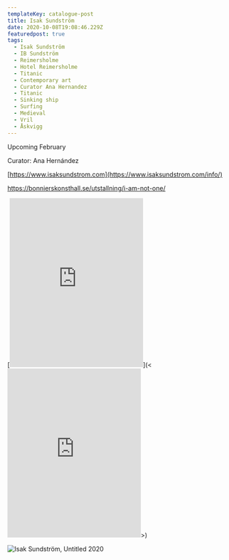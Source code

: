 ```yaml
---
templateKey: catalogue-post
title: Isak Sundström
date: 2020-10-08T19:08:46.229Z
featuredpost: true
tags:
  - Isak Sundström
  - IB Sundström
  - Reimersholme
  - Hotel Reimersholme
  - Titanic
  - Contemporary art
  - Curator Ana Hernandez
  - Titanic
  - Sinking ship
  - Surfing
  - Medieval
  - Vril
  - Åskvigg
---
```

Upcoming February

Curator: Ana Hernández

[https://www.isaksundstrom.com](https://www.isaksundstrom.com/info/)

<https://bonnierskonsthall.se/utstallning/i-am-not-one/>

[](https://open.spotify.com/album/43mFv0jKSNPKtJkkJJLZJo?si=fBQqbB8OQmiecTEro62Ewg)[<iframe src="https://open.spotify.com/embed/artist/45KqoMKJMorD0hCpmhqXH4" width="300" height="380" frameborder="0" allowtransparency="true" allow="encrypted-media"></iframe>](<<iframe src="https://open.spotify.com/embed/artist/45KqoMKJMorD0hCpmhqXH4" width="300" height="380" frameborder="0" allowtransparency="true" allow="encrypted-media"></iframe>>)

![](/img/untitled-soffa-1024x768.jpg "Isak Sundström, Untitled 2020")

[](https://www.isaksundstrom.com/454-2/)